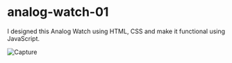 # analog-watch-01
I designed this Analog Watch using HTML, CSS and make it functional using JavaScript.

![Capture](https://github.com/SunilKandpal007/analog-watch-01/assets/45088791/012630fd-4193-4123-9dec-368a8053ab1b)

